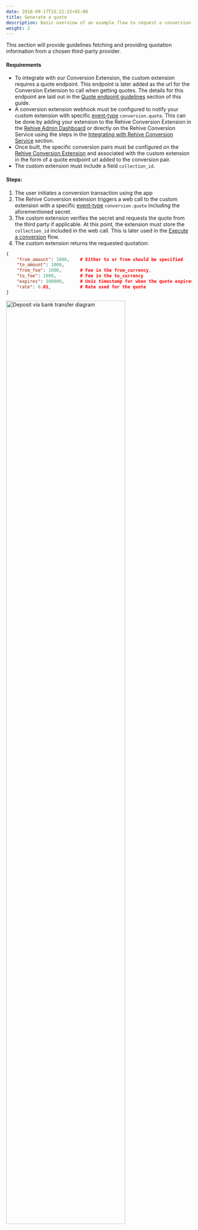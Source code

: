 ```yaml
---
date: 2018-09-17T15:21:22+02:00
title: Generate a quote
description: Basic overview of an example flow to request a conversion quote from a third-party provider and provide it to Rehive to present to an end-user
weight: 2
---
```

This section will provide guidelines fetching and providing quotation information from a chosen third-party provider. 

#### Requirements

* To integrate with our Conversion Extension, the custom extension requires a quote endpoint. This endpoint is later added as the url for the Conversion Extension to call when getting quotes. The details for this endpoint are laid out in the [Quote endpoint guidelines](#quote-endpoint-guidelines) section of this guide.
* A conversion extension webhook must be configured to notify your custom extension with specific [event-type](https://docs.rehive.com/platform/usage/events/) `conversion.quote`. This can be done by adding your extension to the Rehive Conversion Extension in the [Rehive Admin Dashboard](https://dashboard.rehive.com/#/extensions/conversion/settings) or directly on the Rehive Conversion Service using the steps in the [Integrating with Rehive Conversion Service](/building/conversions/integrate-with-conversion-ext) section.
* Once built, the specific conversion pairs must be configured on the [Rehive Conversion Extension](https://dashboard.rehive.com/#/extensions/conversion/pairs) and associated with the custom extension in the form of a quote endpoint url added to the conversion pair.
* The custom extension must include a field  `collection_id`.


#### Steps:
1. The user initiates a conversion transaction using the app
2. The Rehive Conversion extension triggers a web call to the custom extension with a specific [event-type](https://docs.rehive.com/platform/usage/events/) `conversion.quote` including the aforementioned secret.
3. The custom extension verifies the secret and requests the quote from the third party if applicable. At this point, the extension must store the `collection_id`  included in the web call. This is later used in the [Execute a conversion](/building/conversions/execute-a-conversion/) flow. 
4. The custom extension returns the requested quotation: 
```json
{
    "from_amount": 1000,    # Either to or from should be specified
    "to_amount": 1000,
    "from_fee": 1000,       # Fee in the from_currency,
    "to_fee": 1000,         # Fee in the to_currency
    "expires": 100000,      # Unix timestamp for when the quote expires
    "rate": 0.01,           # Rate used for the quote
}

```

<img src="/images/conversion-extension-generate-quote.png" alt="Deposit via bank transfer diagram" width="80%">  

#### Quote endpoint guidelines

To integrate with our Conversion Extension, the custom extension requires a quote endpoint. This endpoint is later added as the `url` for the Conversion Extension to call when getting quotes. It should:

* Generate and store a secret to be used when authorizing quote calls:
* Generate a secret string and store it on the service
* Handle any calls made to either the `quote` endpoint or when receiving Rehive webhooks by checking for the secret in the header: `Authorization Secret {secret}`
* Handle a POST request with the following details:
```json
{
    "to_currency": "XLM",   # Rehive currency objects code
    "from_currency": "BTC", # Rehive currency objects code
    "from_amount": 1000,    # Either to or from should be specified. Both are in the base denomination.
    "to_amount": 1000,
    "collection_id": PRE_GENERATED_COLLECTION_ID,
    "debit_account": REHIVE_ACCOUNT_ID_TO_DEBIT, 
    "credit_account": REHIVE_ACCOUNT_ID_TO_CREDIT,
    "user": REHIVE_USER_ID,

}

```
